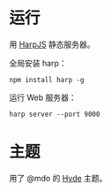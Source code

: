 # 运行

用 [HarpJS](http://harpjs.com/) 静态服务器。

全局安装 harp：

```
npm install harp -g
```

运行 Web 服务器：

```
harp server --port 9000
```

# 主题

用了 @mdo 的 [Hyde](http://andhyde.com/) 主题。


